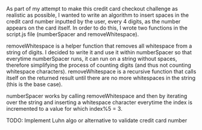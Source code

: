 As part of my attempt to make this credit card checkout challenge as realistic as possible, I wanted to write an algorithm to insert spaces in the credit card number inputted by the user, every 4 digits, as the number appears on the card itself. In order to do this, I wrote two functions in the script.js file (numberSpacer and removeWhitespace). 

removeWhitespace is a helper function that removes all whitespace from a string of digits. I decided to write it and use it within numberSpacer so that everytime numberSpacer runs, it can run on a string without spaces, therefore simplifying the process of counting digits (and thus not counting whitespace characters). removeWhitespace is a recursive function that calls itself on the returned result until there are no more whitespaces in the string (this is the base case). 

numberSpacer works by calling removeWhitespace and then by iterating over the string and inserting a whitespace character everytime the index is incremented to a value for which index%5 = 3.


TODO: Implement Luhn algo or alternative to validate credit card number
